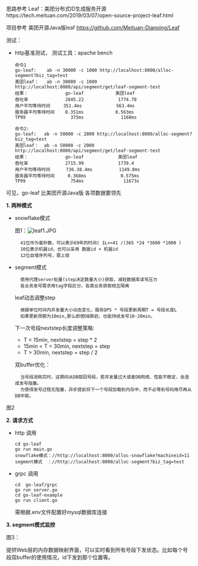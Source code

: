 思路参考 
Leaf：美团分布式ID生成服务开源https://tech.meituan.com/2019/03/07/open-source-project-leaf.html

项目参考 美团开源Java版leaf  https://github.com/Meituan-Dianping/Leaf

测试：
  - http基准测试， 测试工具：apache bench
  
        命令1
	    go-leaf:    ab -n 30000 -c 1000 http://localhost:8000/alloc-segment?biz_tag=test
	    美团leaf：   ab -n 30000 -c 1000 http://localhost:8080/api/segment/get/leaf-segment-test
    	结果：              go-leaf            美团leaf
        吞吐率              2845.22    	     1774.78 
  	    用户平均等待时间     351.4ms             563.4ms
	    服务器平均等待时间    0.351ms            0.563ms
	    TP99                 375ms              1168ms

     	命令2: 
    	go-leaf:   ab -n 50000 -c 2000 http://localhost:8000/alloc-segment?biz_tag=test
    	美团leaf：  ab -n 50000 -c 2000 http://localhost:8080/api/segment/get/leaf-segment-test                     
        结果：              go-leaf             美团leaf
		吞吐率              2715.99   	         1739.4
  	    用户平均等待时间      736.38.4ms          1149.8ms
	    服务器平均等待时间     0.368ms             0.575ms
	    TP99                 754ms               11673s

可见，go-leaf 比美团开源Java版 各项数据要领先
	   
 

**1. 两种模式**  
 
- snowflake模式

 	图1：![leaf1.JPG](https://i.loli.net/2019/10/13/cr98SJtgfYsUjGy.jpg)
            
        41位作为毫秒数，可以表示69年的时间( 1L<<41 /(365 *24 *3600 *1000 )
        10位表示机器id，也可以采用 数据id + 机器id
        12位自增序列号，需上锁

- segment模式

        
	
		使用代理server批量(step决定数量大小)获取，减轻数据库读写压力
        各业务发号需求用tag字段区分，各类业务获取相互隔离
	
        
	
   
    leaf动态调整step
		
	    根据单位时间内并发量大小动态变化，服务QPS * 号段更新周期T = 号段长度L
	    如果更新周期为10min,那么即使DB跌宕，也能持续发号10-20min。

	下一次号段nextstep长度调整策略:
        
    - T < 15min, nextstep = step * 2
    - 15min < T < 30min, nextstep = step
    - T > 30min, nextstep = step / 2
    

	双buffer优化：
	
		
    	
	  	当号段消耗完时，这期间从DB取回号段，若并发量过大或者DB网络、性能不稳定，会造成发号阻塞。
		为使得发号过程无阻塞，异步提前将下一个号段加载到内存中，而不必等到号码用尽再从DB中取。
图2

 **2. 请求方式**

 -  http 调用
 	
		cd go-leaf
		go run main.go
		snowflake模式：//http://localhost:8000/alloc-snowflake?machineid=11
		segment模式  ：//http://localhost:8000/alloc-segment?biz_tag=test

 -  grpc 调用
 
 		cd  go-leaf/grpc
		go run server.go
		cd go-leaf-example
		go run client.go

 	需根据.env文件配置好mysql数据库连接
 
 **3. segment模式监控**

 图3：
    


   提供Web层的内存数据映射界面，可以实时看到所有号段下发状态。比如每个号段双buffer的使用情况，id下发到那个位置等。
            
        
